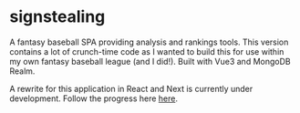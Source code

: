 # signstealing
A fantasy baseball SPA providing analysis and rankings tools. This version contains a lot of crunch-time code as I wanted to build this for use within my own fantasy baseball league (and I did!). Built with Vue3 and MongoDB Realm.  

A rewrite for this application in React and Next is currently under development. Follow the progress here [here](https://github.com/n-grubb/signstealing).
